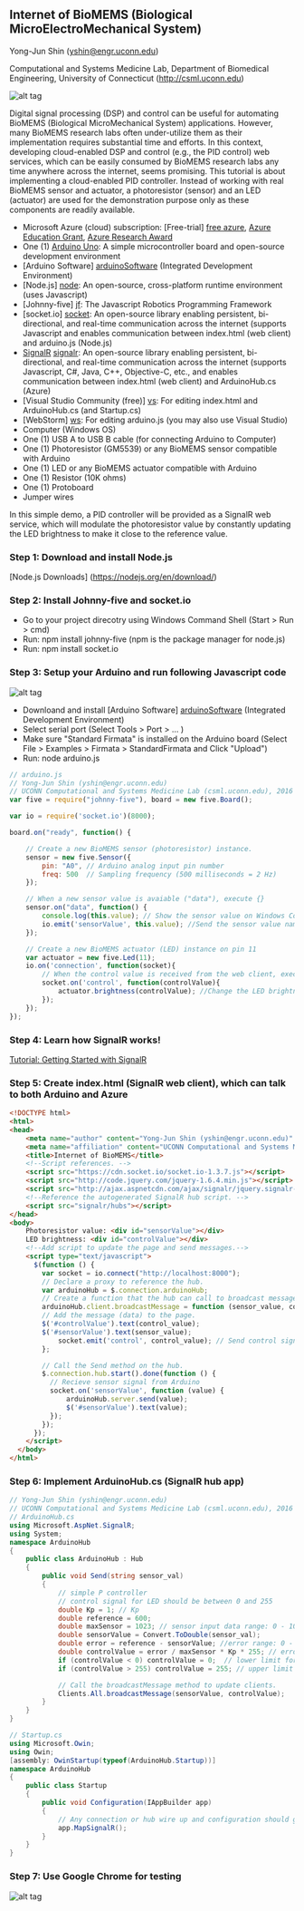 ## Internet of BioMEMS (Biological MicroElectroMechanical System) 

Yong-Jun Shin (yshin@engr.uconn.edu)

Computational and Systems Medicine Lab, Department of Biomedical Engineering, University of Connecticut (http://csml.uconn.edu)



![alt tag](https://cdn.rawgit.com/uconn-csml/InternetOfBioMEMS/master/blockDiagram2.png)

Digital signal processing (DSP) and control can be useful for automating BioMEMS (Biological MicroMechanical System) applications. However, many BioMEMS research labs often under-utilize them as their implementation requires substantial time and efforts. In this context, developing cloud-enabled DSP and control (e.g., the PID control) web services, which can be easily consumed by BioMEMS research labs any time anywhere across the internet, seems promising. This tutorial is about implementing a cloud-enabled PID controller. Instead of working with real BioMEMS sensor and actuator, a photoresistor (sensor) and an LED (actuator) are used for the demonstration purpose only as these components are readily available.  

  - Microsoft Azure (cloud) subscription: [Free-trial] [free azure], [Azure Education Grant][azureEdu], [Azure Research Award][azureResearch]
  - One (1) [Arduino Uno][arduinoUno]: A simple microcontroller board and open-source development environment 
  - [Arduino Software] [arduinoSoftware]  (Integrated Development Environment)
  - [Node.js] [node]: An open-source, cross-platform runtime environment (uses Javascript)
  - [Johnny-five] [jf]: The Javascript Robotics Programming Framework
  - [socket.io] [socket]: An open-source library enabling persistent, bi-directional, and real-time communication across the internet (supports Javascript and enables communication between index.html (web client) and arduino.js (Node.js)
  - [SignalR] [signalr]: An open-source library enabling persistent, bi-directional, and real-time communication across the internet
(supports Javascript, C#, Java, C++, Objective-C, etc., and enables communication between index.html (web client) and ArduinoHub.cs (Azure)
  - [Visual Studio Community (free)] [vs]: For editing index.html and ArduinoHub.cs (and Startup.cs)
  - [WebStorm] [ws]: For editing arduino.js (you may also use Visual Studio)
  - Computer (Windows OS)
  - One (1) USB A to USB B cable (for connecting Arduino to Computer)
  - One (1) Photoresistor (GM5539) or any BioMEMS sensor compatible with Arduino
  - One (1) LED or any BioMEMS actuator compatible with Arduino
  - One (1) Resistor (10K ohms)
  - One (1) Protoboard
  - Jumper wires

In this simple demo, a PID controller will be provided as a SignalR web service, which will modulate the photoresistor value by constantly updating the LED brightness to make it close to the reference value. 

### Step 1: Download and install Node.js
[Node.js Downloads] (https://nodejs.org/en/download/) 

### Step 2: Install Johnny-five and socket.io
* Go to your project direcotry using Windows Command Shell (Start > Run > cmd)
* Run: npm install johnny-five (npm is the package manager for node.js)
* Run: npm install socket.io

### Step 3: Setup your Arduino and run following Javascript code
![alt tag](https://cdn.rawgit.com/uconn-csml/InternetOfBioMEMS/master/arduinoSetup.png)
* Downloand and install [Arduino Software] [arduinoSoftware]  (Integrated Development Environment)
* Select serial port (Select Tools > Port > ... )
* Make sure "Standard Firmata" is installed on the Arduino board (Select File > Examples > Firmata > StandardFirmata and Click "Upload")
* Run: node arduino.js

```javascript
// arduino.js
// Yong-Jun Shin (yshin@engr.uconn.edu)
// UCONN Computational and Systems Medicine Lab (csml.uconn.edu), 2016
var five = require("johnny-five"), board = new five.Board();

var io = require('socket.io')(8000);

board.on("ready", function() {

    // Create a new BioMEMS sensor (photoresistor) instance.
    sensor = new five.Sensor({
        pin: "A0", // Arduino analog input pin number
        freq: 500  // Sampling frequency (500 milliseconds = 2 Hz)
    });

    // When a new sensor value is avaiable ("data"), execute {}
    sensor.on("data", function() {
        console.log(this.value); // Show the sensor value on Windows Command Shell
        io.emit('sensorValue', this.value); //Send the sensor value named "sensorValue" to the web client (e.g., sensorValue: 300)
    });

    // Create a new BioMEMS actuator (LED) instance on pin 11
    var actuator = new five.Led(11);
    io.on('connection', function(socket){
        // When the control value is received from the web client, execute {}
        socket.on('control', function(controlValue){
            actuator.brightness(controlValue); //Change the LED brightness to "controlValue"
        });
    });
});
```
### Step 4: Learn how SignalR works!
[Tutorial: Getting Started with SignalR](http://www.asp.net/signalr/overview/getting-started/tutorial-getting-started-with-signalr) 

### Step 5: Create index.html (SignalR web client), which can talk to both Arduino and Azure

``` html
<!DOCTYPE html>
<html>
<head>
    <meta name="author" content="Yong-Jun Shin (yshin@engr.uconn.edu)" />
    <meta name="affiliation" content="UCONN Computational and Systems Medicine Lab (csml.uconn.edu), 2016" />
    <title>Internet of BioMEMS</title>
    <!--Script references. -->
    <script src="https://cdn.socket.io/socket.io-1.3.7.js"></script>
    <script src="http://code.jquery.com/jquery-1.6.4.min.js"></script>
    <script src="http://ajax.aspnetcdn.com/ajax/signalr/jquery.signalr-2.2.0.min.js"></script>
    <!--Reference the autogenerated SignalR hub script. -->
    <script src="signalr/hubs"></script>
</head>
<body>
    Photoresistor value: <div id="sensorValue"></div>
    LED brightness: <div id="controlValue"></div>
    <!--Add script to update the page and send messages.-->
    <script type="text/javascript">
      $(function () {
        var socket = io.connect("http://localhost:8000");
        // Declare a proxy to reference the hub.
        var arduinoHub = $.connection.arduinoHub;
        // Create a function that the hub can call to broadcast messages (data).
        arduinoHub.client.broadcastMessage = function (sensor_value, control_value) {
        // Add the message (data) to the page.
        $('#controlValue').text(control_value);
        $('#sensorValue').text(sensor_value);
            socket.emit('control', control_value); // Send control signal to Arduino
        };

        // Call the Send method on the hub.
        $.connection.hub.start().done(function () {
          // Recieve sensor signal from Arduino
          socket.on('sensorValue', function (value) {
              arduinoHub.server.send(value);
              $('#sensorValue').text(value);
          });
        });
      });
    </script>
  </body>
</html>
```
### Step 6: Implement ArduinoHub.cs (SignalR hub app)
``` cs
// Yong-Jun Shin (yshin@engr.uconn.edu)
// UCONN Computational and Systems Medicine Lab (csml.uconn.edu), 2016
// ArduinoHub.cs
using Microsoft.AspNet.SignalR;
using System;
namespace ArduinoHub
{
    public class ArduinoHub : Hub
    {
        public void Send(string sensor_val)
        {
            // simple P controller
            // control signal for LED should be between 0 and 255
            double Kp = 1; // Kp
            double reference = 600;
            double maxSensor = 1023; // sensor input data range: 0 - 1023
            double sensorValue = Convert.ToDouble(sensor_val);
            double error = reference - sensorValue; //error range: 0 - 1023
            double controlValue = error / maxSensor * Kp * 255; // error/maxSensor range: 0 - 1
            if (controlValue < 0) controlValue = 0;  // lower limit for control signal
            if (controlValue > 255) controlValue = 255; // upper limit for control signal

            // Call the broadcastMessage method to update clients.
            Clients.All.broadcastMessage(sensorValue, controlValue);
        }
    }
}
```
```cs
// Startup.cs
using Microsoft.Owin;
using Owin;
[assembly: OwinStartup(typeof(ArduinoHub.Startup))]
namespace ArduinoHub
{
    public class Startup
    {
        public void Configuration(IAppBuilder app)
        {
            // Any connection or hub wire up and configuration should go here
            app.MapSignalR();
        }
    }
}
```
### Step 7: Use Google Chrome for testing
![alt tag](https://cdn.rawgit.com/uconn-csml/InternetOfBioMEMS/master/demo.png)

[free azure]: <https://azure.microsoft.com/en-us/pricing/free-trial/>
[azureEdu]: <https://azure.microsoft.com/en-us/community/education/>
[azureResearch]: <http://research.microsoft.com/en-us/projects/azure/default.aspx?utm_content=buffer488ef&utm_source=buffer&utm_medium=google&utm_campaign=Buffer>
[arduinoUno]: <https://www.arduino.cc/en/Main/ArduinoBoardUno>
[arduinoSoftware]: <https://www.arduino.cc/en/Main/Software>
[node]: <https://nodejs.org>
[jf]:<http://johnny-five.io/>
[signalr]:<http://www.asp.net/signalr>
[socket]:<http://socket.io/>
[vs]: <https://www.visualstudio.com/en-us/visual-studio-homepage-vs.aspx>
[ws]: <https://www.jetbrains.com/student/>
[signalr tutorial]: <hhttp://www.asp.net/signalr/overview/getting-started/tutorial-getting-started-with-signalr>
